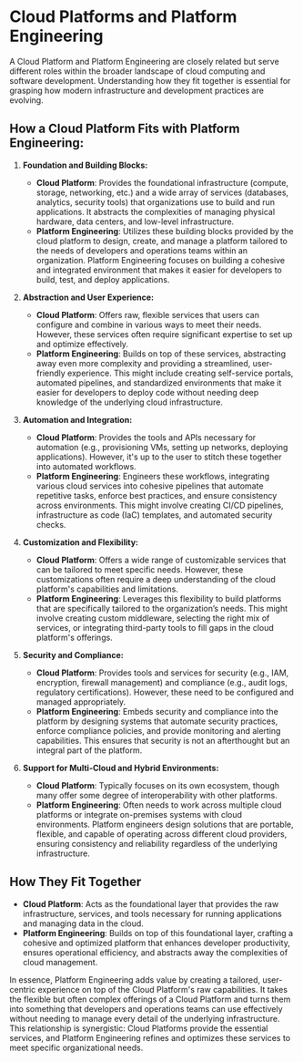 # Cloud Platforms and Platform Engineering

A Cloud Platform and Platform Engineering are closely related but serve different roles within the broader landscape of cloud computing and software development. Understanding how they fit together is essential for grasping how modern infrastructure and development practices are evolving.

## How a Cloud Platform Fits with Platform Engineering:

1. **Foundation and Building Blocks:**
   - **Cloud Platform**: Provides the foundational infrastructure (compute, storage, networking, etc.) and a wide array of services (databases, analytics, security tools) that organizations use to build and run applications. It abstracts the complexities of managing physical hardware, data centers, and low-level infrastructure.
   - **Platform Engineering**: Utilizes these building blocks provided by the cloud platform to design, create, and manage a platform tailored to the needs of developers and operations teams within an organization. Platform Engineering focuses on building a cohesive and integrated environment that makes it easier for developers to build, test, and deploy applications.

2. **Abstraction and User Experience:**
   - **Cloud Platform**: Offers raw, flexible services that users can configure and combine in various ways to meet their needs. However, these services often require significant expertise to set up and optimize effectively.
   - **Platform Engineering**: Builds on top of these services, abstracting away even more complexity and providing a streamlined, user-friendly experience. This might include creating self-service portals, automated pipelines, and standardized environments that make it easier for developers to deploy code without needing deep knowledge of the underlying cloud infrastructure.

3. **Automation and Integration:**
   - **Cloud Platform**: Provides the tools and APIs necessary for automation (e.g., provisioning VMs, setting up networks, deploying applications). However, it's up to the user to stitch these together into automated workflows.
   - **Platform Engineering**: Engineers these workflows, integrating various cloud services into cohesive pipelines that automate repetitive tasks, enforce best practices, and ensure consistency across environments. This might involve creating CI/CD pipelines, infrastructure as code (IaC) templates, and automated security checks.

4. **Customization and Flexibility:**
   - **Cloud Platform**: Offers a wide range of customizable services that can be tailored to meet specific needs. However, these customizations often require a deep understanding of the cloud platform's capabilities and limitations.
   - **Platform Engineering**: Leverages this flexibility to build platforms that are specifically tailored to the organization’s needs. This might involve creating custom middleware, selecting the right mix of services, or integrating third-party tools to fill gaps in the cloud platform's offerings.

5. **Security and Compliance:**
   - **Cloud Platform**: Provides tools and services for security (e.g., IAM, encryption, firewall management) and compliance (e.g., audit logs, regulatory certifications). However, these need to be configured and managed appropriately.
   - **Platform Engineering**: Embeds security and compliance into the platform by designing systems that automate security practices, enforce compliance policies, and provide monitoring and alerting capabilities. This ensures that security is not an afterthought but an integral part of the platform.

6. **Support for Multi-Cloud and Hybrid Environments:**
   - **Cloud Platform**: Typically focuses on its own ecosystem, though many offer some degree of interoperability with other platforms.
   - **Platform Engineering**: Often needs to work across multiple cloud platforms or integrate on-premises systems with cloud environments. Platform engineers design solutions that are portable, flexible, and capable of operating across different cloud providers, ensuring consistency and reliability regardless of the underlying infrastructure.

## How They Fit Together

- **Cloud Platform**: Acts as the foundational layer that provides the raw infrastructure, services, and tools necessary for running applications and managing data in the cloud.
- **Platform Engineering**: Builds on top of this foundational layer, crafting a cohesive and optimized platform that enhances developer productivity, ensures operational efficiency, and abstracts away the complexities of cloud management.

In essence, Platform Engineering adds value by creating a tailored, user-centric experience on top of the Cloud Platform's raw capabilities. It takes the flexible but often complex offerings of a Cloud Platform and turns them into something that developers and operations teams can use effectively without needing to manage every detail of the underlying infrastructure. This relationship is synergistic: Cloud Platforms provide the essential services, and Platform Engineering refines and optimizes these services to meet specific organizational needs.